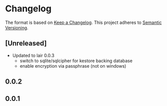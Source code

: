 # Changelog

The format is based on [Keep a Changelog](https://keepachangelog.com/en/1.0.0/). This project adheres to [Semantic Versioning](https://semver.org/spec/v2.0.0.html).

## \[Unreleased\]

- Updated to lair 0.0.3
  - switch to sqlite/sqlcipher for kestore backing database
  - enable encryption via passphrase (not on windows)

## 0.0.2

## 0.0.1
